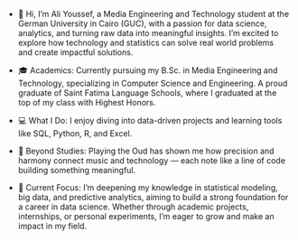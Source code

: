 - 👋 Hi, I’m Ali Youssef, a Media Engineering and Technology student at the German University in Cairo (GUC), with a passion for data science, analytics, and turning raw data into meaningful insights. I’m excited to explore how technology and statistics can solve real
  world problems and create impactful solutions.

- 🎓 Academics:
  Currently pursuing my B.Sc. in Media Engineering and Technology, specializing in Computer Science and Engineering.
  A proud graduate of Saint Fatima Language Schools, where I graduated at the top of my class with Highest Honors.

- 💻 What I Do:
  I enjoy diving into data-driven projects and learning tools like SQL, Python, R, and Excel.

- 🌟 Beyond Studies:
  Playing the Oud has shown me how precision and harmony connect music and technology — each note like a line of code building something meaningful.
  
- 🚀 Current Focus:
  I’m deepening my knowledge in statistical modeling, big data, and predictive analytics, aiming to build a strong foundation for a career in data science. Whether through academic projects, internships, or personal experiments, I’m eager to grow and make an impact in my
  field.

<!---
alyyousef/alyyousef is a ✨ special ✨ repository because its `README.md` (this file) appears on your GitHub profile.
You can click the Preview link to take a look at your changes.
--->
